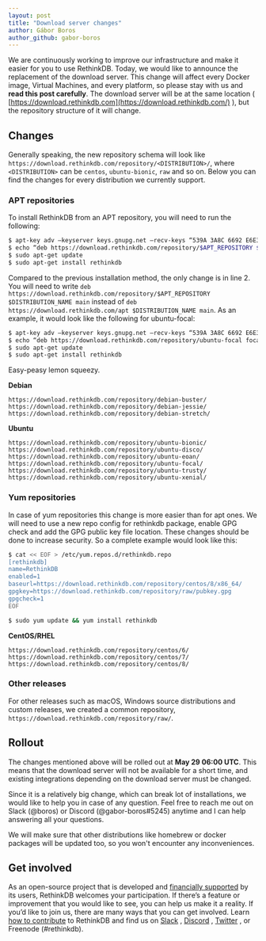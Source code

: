 ```yaml
---
layout: post
title: "Download server changes"
author: Gábor Boros
author_github: gabor-boros
---
```


We are continuously working to improve our infrastructure and make it easier for you to use RethinkDB. Today, we would like to announce the replacement of the download server. This change will affect every Docker image, Virtual Machines, and every platform, so please stay with us and **read this post carefully**. The download server will be at the same location ( [https://download.rethinkdb.com](https://download.rethinkdb.com/) ), but the repository structure of it will change.

## Changes

Generally speaking, the new repository schema will look like `https://download.rethinkdb.com/repository/<DISTRIBUTION>/`, where `<DISTRIBUTION>` can be `centos`, `ubuntu-bionic`, `raw` and so on. Below you can find the changes for every distribution we currently support.

<!--more-->

### APT repositories

To install RethinkDB from an APT repository, you will need to run the following:

```bash
$ apt-key adv —keyserver keys.gnupg.net —recv-keys “539A 3A8C 6692 E6E3 F69B 3FE8 1D85 E93F 801B B43F”
$ echo “deb https://download.rethinkdb.com/repository/$APT_REPOSITORY $DISTRIBUTION_NAME main” > /etc/apt/sources.list.d/rethinkdb.list
$ sudo apt-get update
$ sudo apt-get install rethinkdb
```

Compared to the previous installation method, the only change is in line 2. You will need to write `deb https://download.rethinkdb.com/repository/$APT_REPOSITORY $DISTRIBUTION_NAME main` instead of `deb https://download.rethinkdb.com/apt $DISTRIBUTION_NAME main`. 
As an example, it would look like the following for ubuntu-focal:

```bash
$ apt-key adv —keyserver keys.gnupg.net —recv-keys “539A 3A8C 6692 E6E3 F69B 3FE8 1D85 E93F 801B B43F”
$ echo “deb https://download.rethinkdb.com/repository/ubuntu-focal focal main” > /etc/apt/sources.list.d/rethinkdb.list
$ sudo apt-get update
$ sudo apt-get install rethinkdb
```

Easy-peasy lemon squeezy.

**Debian**

```
https://download.rethinkdb.com/repository/debian-buster/
https://download.rethinkdb.com/repository/debian-jessie/
https://download.rethinkdb.com/repository/debian-stretch/
```

**Ubuntu**

```
https://download.rethinkdb.com/repository/ubuntu-bionic/
https://download.rethinkdb.com/repository/ubuntu-disco/
https://download.rethinkdb.com/repository/ubuntu-eoan/
https://download.rethinkdb.com/repository/ubuntu-focal/
https://download.rethinkdb.com/repository/ubuntu-trusty/
https://download.rethinkdb.com/repository/ubuntu-xenial/
```

### Yum repositories

In case of yum repositories this change is more easier than for apt ones. We will need to use a new repo config for rethinkdb package, enable GPG check and add the GPG public key file location. These changes should be done to increase security.
So a complete example would look like this:

```bash
$ cat << EOF > /etc/yum.repos.d/rethinkdb.repo
[rethinkdb]
name=RethinkDB
enabled=1
baseurl=https://download.rethinkdb.com/repository/centos/8/x86_64/
gpgkey=https://download.rethinkdb.com/repository/raw/pubkey.gpg
gpgcheck=1
EOF

$ sudo yum update && yum install rethinkdb
```

**CentOS/RHEL**

```
https://download.rethinkdb.com/repository/centos/6/
https://download.rethinkdb.com/repository/centos/7/
https://download.rethinkdb.com/repository/centos/8/

```

### Other releases

For other releases such as macOS, Windows source distributions and custom releases, we created a common repository, `https://download.rethinkdb.com/repository/raw/`.

## Rollout

The changes mentioned above will be rolled out at **May 29 06:00 UTC**. This means that the download server will not be available for a short time, and existing integrations depending on the download server must be changed.

Since it is a relatively big change, which can break lot of installations, we would like to help you in case of any question. Feel free to reach me out on Slack (@boros) or Discord (@gabor-boros#5245) anytime and I can help answering all your questions.

We will make sure that other distributions like homebrew or docker packages will be updated too, so you won't encounter any inconveniences.

## Get involved

As an open-source project that is developed and  [financially supported](https://funding.communitybridge.org/projects/rethinkdb)  by its users, RethinkDB welcomes your participation. If there’s a feature or improvement that you would like to see, you can help us make it a reality. If you’d like to join us, there are many ways that you can get involved.
Learn  [how to contribute](https://rethinkdb.com/contribute)  to RethinkDB and find us on  [Slack](http://slack.rethinkdb.com/) ,  [Discord](http://discord.rethinkdb.com/) ,  [Twitter](https://twitter.com/rethinkdb) , or Freenode (#rethinkdb).
